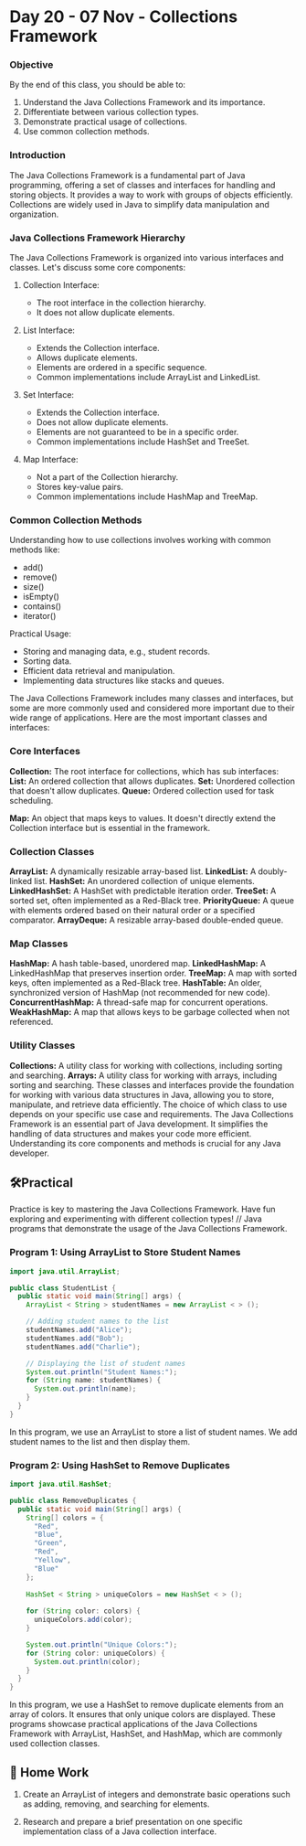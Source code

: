 # Day 20 - 07 Nov - Collections Framework

### Objective

By the end of this class, you should be able to:

1. Understand the Java Collections Framework and its importance.
2. Differentiate between various collection types.
3. Demonstrate practical usage of collections.
4. Use common collection methods.

### Introduction

The Java Collections Framework is a fundamental part of Java programming, offering a set of classes and
interfaces for handling and storing objects. It provides a way to work with groups of objects efficiently.
Collections are widely used in Java to simplify data manipulation and organization.

### Java Collections Framework Hierarchy

The Java Collections Framework is organized into various interfaces and classes. Let's discuss some core
components:

1. Collection Interface:
    - The root interface in the collection hierarchy.
    - It does not allow duplicate elements.

2. List Interface:
    - Extends the Collection interface.
    - Allows duplicate elements.
    - Elements are ordered in a specific sequence.
    - Common implementations include ArrayList and LinkedList.

3. Set Interface:
    - Extends the Collection interface.
    - Does not allow duplicate elements.
    - Elements are not guaranteed to be in a specific order.
    - Common implementations include HashSet and TreeSet.

4. Map Interface:
    - Not a part of the Collection hierarchy.
    - Stores key-value pairs.
    - Common implementations include HashMap and TreeMap.

### Common Collection Methods

Understanding how to use collections involves working with common methods like:

- add()
- remove()
- size()
- isEmpty()
- contains()
- iterator()

Practical Usage:

- Storing and managing data, e.g., student records.
- Sorting data.
- Efficient data retrieval and manipulation.
- Implementing data structures like stacks and queues.

The Java Collections Framework includes many classes and interfaces, but some are more commonly
used and considered more important due to their wide range of applications. Here are the most
important classes and interfaces:

### Core Interfaces

**Collection:** The root interface for collections, which has sub interfaces:
**List:** An ordered collection that allows duplicates.
**Set:** Unordered collection that doesn't allow duplicates.
**Queue:** Ordered collection used for task scheduling.

**Map:** An object that maps keys to values. It doesn't directly extend the Collection interface but is essential in the framework.

### Collection Classes

**ArrayList:** A dynamically resizable array-based list.
**LinkedList:** A doubly-linked list.
**HashSet:** An unordered collection of unique elements.
**LinkedHashSet:** A HashSet with predictable iteration order.
**TreeSet:** A sorted set, often implemented as a Red-Black tree.
**PriorityQueue:** A queue with elements ordered based on their natural order or a specified comparator.
**ArrayDeque:** A resizable array-based double-ended queue.

### Map Classes

**HashMap:** A hash table-based, unordered map.
**LinkedHashMap:** A LinkedHashMap that preserves insertion order.
**TreeMap:** A map with sorted keys, often implemented as a Red-Black tree.
**HashTable:** An older, synchronized version of HashMap (not recommended for new code).
**ConcurrentHashMap:** A thread-safe map for concurrent operations.
**WeakHashMap:** A map that allows keys to be garbage collected when not referenced.

### Utility Classes

**Collections:** A utility class for working with collections, including sorting and searching.
**Arrays:** A utility class for working with arrays, including sorting and searching. These classes and interfaces provide the foundation for working with various data structures in Java, allowing you to store, manipulate, and retrieve data efficiently. The choice of which class to use depends on your specific use case and requirements. The Java Collections Framework is an essential part of Java development. It simplifies the handling of data structures and makes your code more efficient. Understanding its core components and methods is crucial for any Java developer.

## 🛠️Practical

Practice is key to mastering the Java Collections Framework. Have fun exploring and experimenting with
different collection types!
//
Java programs that demonstrate the usage of the Java Collections Framework.

### Program 1: Using ArrayList to Store Student Names
```java
import java.util.ArrayList;

public class StudentList {
  public static void main(String[] args) {
    ArrayList < String > studentNames = new ArrayList < > ();

    // Adding student names to the list
    studentNames.add("Alice");
    studentNames.add("Bob");
    studentNames.add("Charlie");

    // Displaying the list of student names
    System.out.println("Student Names:");
    for (String name: studentNames) {
      System.out.println(name);
    }
  }
}
```

In this program, we use an ArrayList to store a list of student names. We add student names to the list
and then display them.

### Program 2: Using HashSet to Remove Duplicates

```java
import java.util.HashSet;

public class RemoveDuplicates {
  public static void main(String[] args) {
    String[] colors = {
      "Red",
      "Blue",
      "Green",
      "Red",
      "Yellow",
      "Blue"
    };
    
    HashSet < String > uniqueColors = new HashSet < > ();
    
    for (String color: colors) {
      uniqueColors.add(color);
    }

    System.out.println("Unique Colors:");
    for (String color: uniqueColors) {
      System.out.println(color);
    }
  }
}
```

In this program, we use a HashSet to remove duplicate elements from an array of colors. It ensures that only unique colors are displayed. These programs showcase practical applications of the Java Collections Framework with ArrayList, HashSet, and HashMap, which are commonly used collection classes.

## 📝 Home Work

1. Create an ArrayList of integers and demonstrate basic operations such as adding, removing, and
searching for elements.

2. Research and prepare a brief presentation on one specific implementation class of a Java
collection interface.
